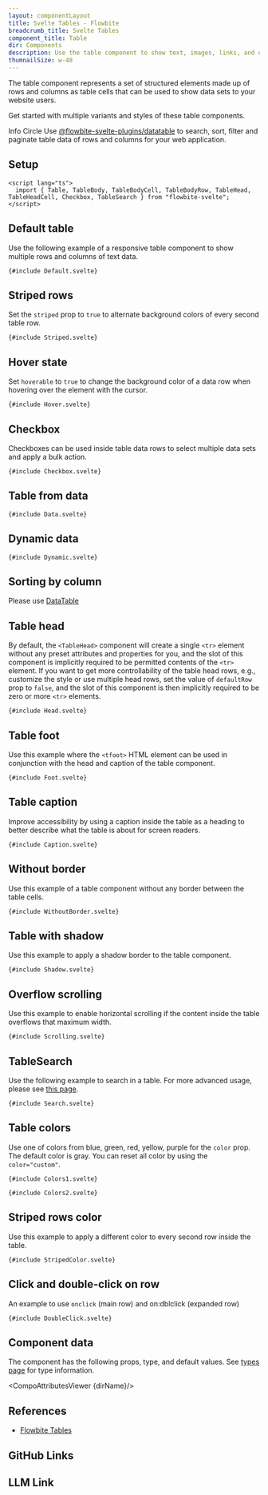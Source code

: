 ```yaml
---
layout: componentLayout
title: Svelte Tables - Flowbite
breadcrumb_title: Svelte Tables
component_title: Table
dir: Components
description: Use the table component to show text, images, links, and other elements inside a structured set of data made up of rows and columns of table cells
thumnailSize: w-48
---
```


<script lang="ts">
  import { CompoAttributesViewer, GitHubCompoLinks, toKebabCase, LlmLink } from '../../utils'
  import { P, A, Badge } from '$lib'
  const dirName = toKebabCase(component_title)
  import { InfoCircleOutline } from "flowbite-svelte-icons";
</script>

The table component represents a set of structured elements made up of rows and columns as table cells that can be used to show data sets to your website users.

Get started with multiple variants and styles of these table components.

<Badge class="p-4 w-full" color="green">
  <P class="flex items-center gap-2">
    <span class="inline-flex">
      <InfoCircleOutline class="h-6 w-6 text-green-600 dark:text-green-500 " />
      <span class="sr-only">Info Circle</span>
    </span>
    <span>
      Use <A href="/docs/plugins/datatables" target="_blank">@flowbite-svelte-plugins/datatable</A> to search, sort, filter and paginate table data of rows and columns for your web application.
    </span>
  </P>
</Badge>

## Setup

```svelte example hideOutput
<script lang="ts">
  import { Table, TableBody, TableBodyCell, TableBodyRow, TableHead, TableHeadCell, Checkbox, TableSearch } from "flowbite-svelte";
</script>
```

## Default table

Use the following example of a responsive table component to show multiple rows and columns of text data.

```svelte example
{#include Default.svelte}
```

## Striped rows

Set the `striped` prop to `true` to alternate background colors of every second table row.

```svelte example
{#include Striped.svelte}
```

## Hover state

Set `hoverable` to `true` to change the background color of a data row when hovering over the element with the cursor.

```svelte example
{#include Hover.svelte}
```

## Checkbox

Checkboxes can be used inside table data rows to select multiple data sets and apply a bulk action.

```svelte example
{#include Checkbox.svelte}
```

## Table from data

```svelte example
{#include Data.svelte}
```

## Dynamic data

```svelte example
{#include Dynamic.svelte}
```

## Sorting by column

Please use [DataTable](https://flowbite-svelte.com/docs/plugins/datatables)

## Table head

By default, the `<TableHead>` component will create a single `<tr>` element without any preset attributes and properties for you, and the slot of this component is implicitly required to be permitted contents of the `<tr>` element. If you want to get more controllability of the table head rows, e.g., customize the style or use multiple head rows, set the value of `defaultRow` prop to `false`, and the slot of this component is then implicitly required to be zero or more `<tr>` elements.

```svelte example
{#include Head.svelte}
```

## Table foot

Use this example where the `<tfoot>` HTML element can be used in conjunction with the head and caption of the table component.

```svelte example
{#include Foot.svelte}
```

## Table caption

Improve accessibility by using a caption inside the table as a heading to better describe what the table is about for screen readers.

```svelte example
{#include Caption.svelte}
```

## Without border

Use this example of a table component without any border between the table cells.

```svelte example
{#include WithoutBorder.svelte}
```

## Table with shadow

Use this example to apply a shadow border to the table component.

```svelte example
{#include Shadow.svelte}
```

## Overflow scrolling

Use this example to enable horizontal scrolling if the content inside the table overflows that maximum width.

```svelte example
{#include Scrolling.svelte}
```

## TableSearch

Use the following example to search in a table.
For more advanced usage, please see [this page](https://flowbite-svelte.com/docs/plugins/datatables).

```svelte example
{#include Search.svelte}
```

## Table colors

Use one of colors from blue, green, red, yellow, purple for the `color` prop. The default color is gray. You can reset all color by using the `color="custom"`.

```svelte example
{#include Colors1.svelte}
```

```svelte example
{#include Colors2.svelte}
```

## Striped rows color

Use this example to apply a different color to every second row inside the table.

```svelte example
{#include StripedColor.svelte}
```

## Click and double-click on row

An example to use `onclick` (main row) and on:dblclick (expanded row)

```svelte example
{#include DoubleClick.svelte}
```

## Component data

The component has the following props, type, and default values. See [types page](/docs/pages/typescript) for type information.

<CompoAttributesViewer {dirName}/>

## References

- [Flowbite Tables](https://flowbite.com/docs/components/tables/)

## GitHub Links

<GitHubCompoLinks />

## LLM Link

<LlmLink />
